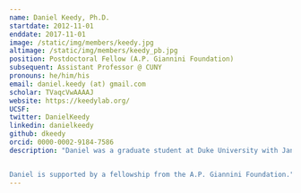```yaml
---
name: Daniel Keedy, Ph.D.
startdate: 2012-11-01
enddate: 2017-11-01
image: /static/img/members/keedy.jpg
altimage: /static/img/members/keedy_pb.jpg
position: Postdoctoral Fellow (A.P. Giannini Foundation)
subsequent: Assistant Professor @ CUNY
pronouns: he/him/his
email: daniel.keedy (at) gmail.com
scholar: TVaqcVwAAAAJ
website: https://keedylab.org/
UCSF:
twitter: DanielKeedy
linkedin: danielkeedy
github: dkeedy
orcid: 0000-0002-9184-7586
description: "Daniel was a graduate student at Duke University with Jane and David Richardson, where he studied protein flexibility in structure validation, prediction, and design. In the Fraser lab, he will develop techniques to build multi-conformer structural models, extract functional cooperative conformational changes, and engineer allosteric/drug-sensitive proteins.


Daniel is supported by a fellowship from the A.P. Giannini Foundation."
---
```

